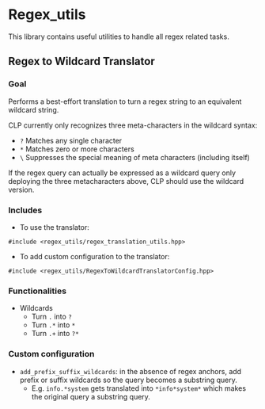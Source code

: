# Regex_utils

This library contains useful utilities to handle all regex related tasks.

## Regex to Wildcard Translator

### Goal

Performs a best-effort translation to turn a regex string to an equivalent wildcard string.

CLP currently only recognizes three meta-characters in the wildcard syntax:

* `?` Matches any single character
* `*` Matches zero or more characters
* `\` Suppresses the special meaning of meta characters (including itself)

If the regex query can actually be expressed as a wildcard query only deploying the three
metacharacters above, CLP should use the wildcard version.

### Includes

* To use the translator:

```shell
#include <regex_utils/regex_translation_utils.hpp>
```

* To add custom configuration to the translator:

```shell
#include <regex_utils/RegexToWildcardTranslatorConfig.hpp>
```

### Functionalities

* Wildcards
  - Turn `.` into `?`
  - Turn `.*` into `*`
  - Turn `.+` into `?*`

### Custom configuration

* `add_prefix_suffix_wildcards`: in the absence of regex anchors, add prefix or suffix wildcards so
the query becomes a substring query.
  - E.g. `info.*system` gets translated into `*info*system*` which makes the original query a
  substring query.
